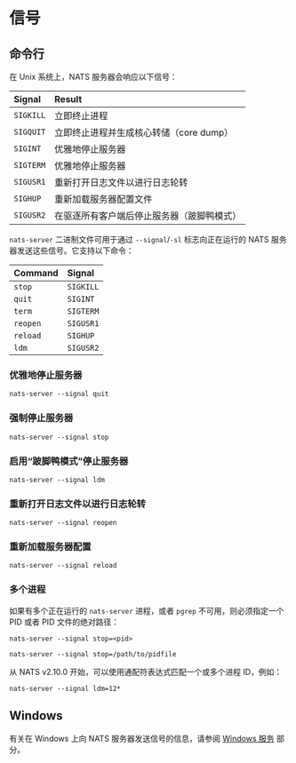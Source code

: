 # 信号

## 命令行

在 Unix 系统上，NATS 服务器会响应以下信号：

| Signal    | Result                                                         |
| :-------- | :------------------------------------------------------------- |
| `SIGKILL` | 立即终止进程                                  |
| `SIGQUIT` | 立即终止进程并生成核心转储（core dump）         |
| `SIGINT`  | 优雅地停止服务器                                    |
| `SIGTERM` | 优雅地停止服务器                                    |
| `SIGUSR1` | 重新打开日志文件以进行日志轮转                          |
| `SIGHUP`  | 重新加载服务器配置文件                              |
| `SIGUSR2` | 在驱逐所有客户端后停止服务器（跛脚鸭模式）

`nats-server` 二进制文件可用于通过 `--signal`/`-sl` 标志向正在运行的 NATS 服务器发送这些信号。它支持以下命令：

| Command  | Signal    |
| :------- | :-------- |
| `stop`   | `SIGKILL` |
| `quit`   | `SIGINT`  |
| `term`   | `SIGTERM` |
| `reopen` | `SIGUSR1` |
| `reload` | `SIGHUP`  |
| `ldm`    | `SIGUSR2` |

### 优雅地停止服务器

```shell
nats-server --signal quit
```

### 强制停止服务器

```shell
nats-server --signal stop
```

### 启用“跛脚鸭模式”停止服务器

```shell
nats-server --signal ldm
```

### 重新打开日志文件以进行日志轮转

```shell
nats-server --signal reopen
```

### 重新加载服务器配置

```shell
nats-server --signal reload
```

### 多个进程

如果有多个正在运行的 `nats-server` 进程，或者 `pgrep` 不可用，则必须指定一个 PID 或者 PID 文件的绝对路径：

```shell
nats-server --signal stop=<pid>
```

```shell
nats-server --signal stop=/path/to/pidfile
```

从 NATS v2.10.0 开始，可以使用通配符表达式匹配一个或多个进程 ID，例如：

```shell
nats-server --signal ldm=12*
```

## Windows

有关在 Windows 上向 NATS 服务器发送信号的信息，请参阅 [Windows 服务](../running/windows_srv.md) 部分。